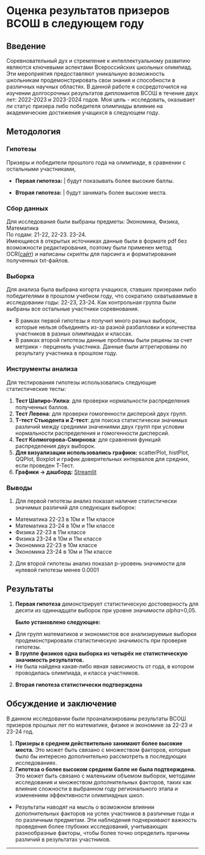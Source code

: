 # Оценка результатов призеров ВСОШ в следующем году

## Введение

Соревновательный дух и стремление к интеллектуальному развитию являются ключевыми аспектами Всероссийских школьных олимпиад. Эти мероприятия предоставляют уникальную возможность школьникам продемонстрировать свои знания и способности в различных научных областях. В данной работе я сосредоточился на изучении долгосрочных результатов дипломантов ВСОШ в течение двух лет: 2022-2023 и 2023-2024 годов. Моя цель - исследовать, оказывает ли статус призера либо победителя олимпиады влияние на академические достижения учащихся в следующем году.

## Методология

### Гипотезы
   
Призеры и победители прошлого года на олимпиаде, в сравнении с остальными участниками,
* **Первая гипотеза:** | будут показывать более высокие баллы.
   
* **Вторая гипотеза:**  | будут занимать более высокие места.

### Сбор данных

Для исследования были выбраны предметы: Экономика, Физика, Математика   
По годам: 21-22, 22-23. 23-24.   
Имеющиеся в открытых источниках данные были в формате pdf без возможности редактирования, поэтому были применен метод OCR([сайт](https://tools.pdf24.org/ru/ocr-pdf)) и написаны скрипты для парсинга и форматирования полученных txt-файлов.

### Выборка

Для анализа была выбрана когорта учащихся, ставших призерами либо победителями в прошлом учебном году, что сократило охватываемые в исследовании годы: 22-23, 23-24. Как контрольная группа были выбраны все остальные участники соревнования.     
   
* В рамках первой гипотезы я получил много разных выборок, которые нельзя объединять из-за разной разбалловки и количества участников в разных олимпиадах и классах.
* В рамках второй гипотезы данные проблемы были решены за счет метрики - перцениль участника. Данные были аггрегированы по результату участника в прошлом году.

### Инструменты анализа

Для тестирования гипотезы использовались следующие статистические тесты:

1. **Тест Шапиро-Уилка**: для проверки нормальности распределения полученных баллов.
2. **Тест Левена**: для проверки гомогенности дисперсий двух групп.
3. **T-тест Стьюдента и Z-тест**: для поиска статистически значимых различий между средними значениями двух групп при условии нормальности распределения и гомогенности дисперсий.
4. **Тест Колмогорова-Смирнова**: для сравнения функций распределения двух выборок.
5. **Для визуализации использовались графики:** scatterPlot, histPlot, QQPlot, Boxplot и график доверительных интервалов для средних, если проведен Т-Тест.
6. **Графики -> дашборд:** [Streamlit](https://statsarospetproject.streamlit.app/)

### Выводы

1) Для первой гипотезы анализ показал наличие статистически значимых различий для следующих выборок:
* Математика 22-23 в 10м и 11м классе
* Математика 23-24 в 10м и 11м классе
* Физика 22-23 в 11м классе
* Физика 23-24 в 10м и 11м классе
* Экономика 22-23 в 10м классе
* Экономика 23-24 в 10м и 11м классе   
2) Для второй гипотезы анализ показал p-уровень значимости для нулевой гипотезы менее 0.0001

## Результаты

1) **Первая гипотеза** демонстрирует статистическую достоверность для десяти из одиннадцати выборок при уровне значимости _alpha_=0,05.

	**Было установлено следующее:**
* Для групп математиков и экономистов все анализируемые выборки продемонстрировали статистическую значимость при проверке гипотезы.  
* __В группе физиков одна выборка из четырёх не статистическую значимость результатов.__ 
* Не была найдена какая-либо явная зависимость от года, в котором проводилась олимпиада, и класса участников.

2) **Вторая гипотеза статистически подтверждена**

## Обсуждение и заключение
В данном исследовании были проанализированы результаты ВСОШ призеров прошлых лет по математике, физике и экономике за 22-23 и 23-24 год.   
1) **Призеры в среднем действительно занимают более высокие места.** Это может быть связано с множеством факторов, которые было бы интересно дополнительно рассмотреть в последующих исследованиях.
2) **Гипотеза о более высоком среднем балле не была подтверждена.** Это может быть связано с маленьким объемом выборок, методами исследования и множеством дополнительных факторов, таких как влияние сложности в выбранном году регионального этапа и изменениям эффективности олимпиадных школ.


* Результаты наводят на мысль о возможном влиянии дополнительных факторов на успех участников в различные годы и по различным предметам. Эти наблюдения подчеркивают важность проведения более глубоких исследований, учитывающих разнообразные факторы, чтобы более точно определить причины различий в результатах участников.


---

